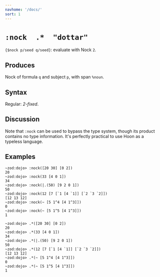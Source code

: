 ```yaml
---
navhome: '/docs/'
sort: 1
---
```


# `:nock  .*  "dottar"`

`{$nock p/seed q/seed}`: evaluate with Nock `2`.

## Produces

Nock of formula `q` and subject `p`, with span `%noun`.

## Syntax

Regular: *2-fixed*.

## Discussion

Note that `:nock` can be used to bypass the type system, though its product
contains no type information. It's perfectly practical to use Hoon as a typeless
language.

## Examples

    ~zod:dojo> :nock([20 30] [0 2])
    20
    ~zod:dojo> :nock(33 [4 0 1])
    34
    ~zod:dojo> :nock(|.(50) [9 2 0 1])
    50
    ~zod:dojo> :nock(12 [7 [`1 [4 `1]] [`2 `3 `2]])
    [12 13 12]
    ~zod:dojo> :nock(~ [5 1^4 [4 1^3]])
    0
    ~zod:dojo> :nock(~ [5 1^5 [4 1^3]])
    1

    ~zod:dojo> .*([20 30] [0 2])
    20
    ~zod:dojo> .*(33 [4 0 1])
    34
    ~zod:dojo> .*(|.(50) [9 2 0 1])
    50
    ~zod:dojo> .*(12 [7 [`1 [4 `1]] [`2 `3 `2]])
    [12 13 12]
    ~zod:dojo> .*(~ [5 1^4 [4 1^3]])
    0
    ~zod:dojo> .*(~ [5 1^5 [4 1^3]])
    1
